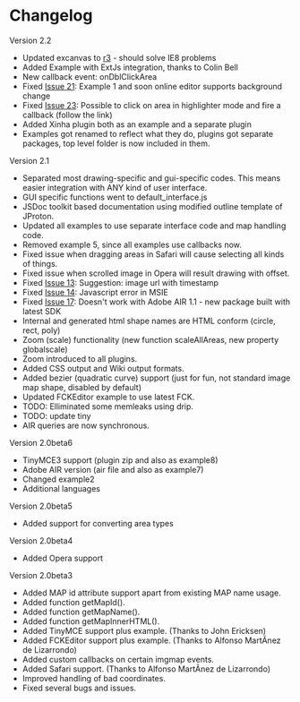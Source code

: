# Changelog #

Version 2.2
  * Updated excanvas to [r3](https://code.google.com/p/imgmap/source/detail?r=3) - should solve IE8 problems
  * Added Example with ExtJs integration, thanks to Colin Bell
  * New callback event: onDblClickArea
  * Fixed [Issue 21](https://code.google.com/p/imgmap/issues/detail?id=21): Example 1 and soon online editor supports background change
  * Fixed [Issue 23](https://code.google.com/p/imgmap/issues/detail?id=23): Possible to click on area in highlighter mode and fire a callback (follow the link)
  * Added Xinha plugin both as an example and a separate plugin
  * Examples got renamed to reflect what they do, plugins got separate packages, top level folder is now included in them.

Version 2.1
  * Separated most drawing-specific and gui-specific codes. This means easier integration with ANY kind of user interface.
  * GUI specific functions went to default\_interface.js
  * JSDoc toolkit based documentation using modified outline template of JProton.
  * Updated all examples to use separate interface code and map handling code.
  * Removed example 5, since all examples use callbacks now.
  * Fixed issue when dragging areas in Safari will cause selecting all kinds of things.
  * Fixed issue when scrolled image in Opera will result drawing with offset.
  * Fixed [Issue 13](https://code.google.com/p/imgmap/issues/detail?id=13): Suggestion: image url with timestamp
  * Fixed [Issue 14](https://code.google.com/p/imgmap/issues/detail?id=14): Javascript error in MSIE
  * Fixed [Issue 17](https://code.google.com/p/imgmap/issues/detail?id=17): Doesn't work with Adobe AIR 1.1 - new package built with latest SDK
  * Internal and generated html shape names are HTML conform (circle, rect, poly)
  * Zoom (scale) functionality (new function scaleAllAreas, new property globalscale)
  * Zoom introduced to all plugins.
  * Added CSS output and Wiki output formats.
  * Added bezier (quadratic curve) support (just for fun, not standard image map shape, disabled by default)
  * Updated FCKEditor example to use latest FCK.
  * TODO: Elliminated some memleaks using drip.
  * TODO: update tiny
  * AIR queries are now synchronous.

Version 2.0beta6
  * TinyMCE3 support (plugin zip and also as example8)
  * Adobe AIR version (air file and also as example7)
  * Changed example2
  * Additional languages

Version 2.0beta5
  * Added support for converting area types

Version 2.0beta4
  * Added Opera support

Version 2.0beta3
  * Added MAP id attribute support apart from existing MAP name usage.
  * Added function getMapId().
  * Added function getMapName().
  * Added function getMapInnerHTML().
  * Added TinyMCE support plus example. (Thanks to John Ericksen)
  * Added FCKEditor support plus example. (Thanks to Alfonso MartÃ­nez de Lizarrondo)
  * Added custom callbacks on certain imgmap events.
  * Added Safari support. (Thanks to Alfonso MartÃ­nez de Lizarrondo)
  * Improved handling of bad coordinates.
  * Fixed several bugs and issues.
